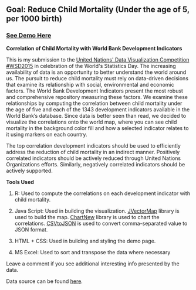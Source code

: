 ## Goal: Reduce Child Mortality (Under the age of 5, per 1000 birth)
### [See Demo Here](http://shero83.github.io/Reduce-Child-Mortality/)

**Correlation of Child Mortality with World Bank Development Indicators**


This is my submission to the [United Nations' Data Visualization Competition #WSD2015](https://unite.un.org/ideas/content/wsd2015-data-visualization-challenge) in celebration of the World's Statistics Day. The increasing availability of data is an opportunity to better understand the world around us. The pursuit to reduce child mortality must rely on data-driven decisions that examine its relationship with social, environmental and economic factors. The World Bank Development Indicators present the most robust and comprehensive repository measuring these factors. We examine these relationships by computing the correlation between child mortality under the age of five and each of the 1343 development indicators available in the World Bank’s database. Since data is better seen than read, we decided to visualize the correlations onto the world map, where you can see child mortality in the background color fill and how a selected indicator relates to it using markers on each country.


The top correlation development indicators should be used to efficiently address the reduction of child mortality in an indirect manner. Positively correlated indicators should be actively reduced through United Nations Organizations efforts. Similarly, negatively correlated indicators should be actively supported.



**Tools Used**

1. R: Used to compute the correlations on each development indicator with child mortality.

2. Java Script: Used in building the visualization. [JVectorMap](http://jvectormap.com/) library is used to build the map. [ChartNew](https://github.com/FVANCOP/ChartNew.js) library is used to chart the correlations. [CSVtoJSON](http://www.csvjson.com/csv2json) is used to convert comma-separated value to JSON format.

3. HTML + CSS: Used in building and styling the demo page.

4. MS Excel: Used to sort and transpose the data where necessary



Leave a comment if you see additional interesting info presented by the data.

Data source can be found [here](http://dim.csvalley.com/files/Child%20Mortality%20Source%20Files.zip).

